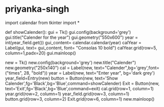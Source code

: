 # priyanka-singh

import calendar
from tkinter import *

def showCalender():
    gui = Tk()
    gui.config(background='grey')
    gui.title("Calender for the year")
    gui.geometry("550x600")
    year = int(year_field.get())
    gui_content= calendar.calendar(year)
    calYear = Label(gui, text= gui_content, font= "Consolas 10 bold")
    calYear.grid(row=5, column=1,padx=20)
    gui.mainloop()

new = Tk()
new.config(background='grey')
new.title("Calender")
new.geometry("250x140")
cal = Label(new, text="Calender",bg='grey',font=("times", 28, "bold"))
year = Label(new, text="Enter year", bg='dark grey')
year_field=Entry(new)
button = Button(new, text='Show Calender',fg='Black',bg='Blue',command=showCalender)
Exit = Button(new, text='Exit',fg='Black',bg='Blue',command=exit)
cal.grid(row=1, column=1)
year.grid(row=2, column=1)
year_field.grid(row=3, column=1)
button.grid(row=3, column=2)
Exit.grid(row=6, column=1)
new.mainloop()
